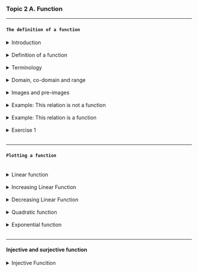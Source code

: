 ### Topic 2 A. Function

---

#### `The definition of a function`

<details>
  <summary>Introduction</summary>
  
A function is a relation that assigns exactly one output to each input from a given set.

The concept of a funciton is a central to computer programming.

Most of what a programmer writes consists of "functions" that do parts of the work of the program.

</details>

<br/>

<details>
  <summary>Definition of a function</summary>

📘 Definition of a Function (Mathematics)

A function is a rule or relationship that assigns exactly one output to each input from a set.

🧮 Formal Definition:

Let 𝐴 and B be two sets.

A function f from A to B is a relation that associates every element
𝑥 ∈ 𝐴 with exactly one element y ∈ B.
We write:

𝑓: 𝐴 → 𝐵 such that f(x) = y

- A = domain (set of all valid inputs)
- B = codomain (set where outputs live)
- f(x) = the output of function

</details>

<br/>

<details>
  <summary>Terminology</summary>
  
Given a function: `f: A -> B`

`x ∈ A -> f(x) = y ∈ B`

A is the set of inputs and is called the domain of f. We write $D_f$ = A .
B is the set containing the outputs and is called the co-domain of f. We
write co-$D_f$ = B.

The set of outputs is called the range of f and it is written as $R_f$.

y is called the image of x, whereas x is called the pre-image of y.
We write `f(x) = y`

</details>

<br/>

<details>
  <summary>Domain, co-domain and range</summary>

  <br/>
  
<img src="./domain, co-domain.png" width="400px"/>

<br/>

Domain: $D_f$ = A = {on, sea, land, sky}

Co-domain: Co-$D_f$ = B = {1,2,3,4,5,6}

Range: $R_f$ = {2,3,4}

</details>

<br/>

<details>
  <summary>Images and pre-images</summary>

  <br/>
  
🔹 Image:
- The image of an input  x ∈ A is the output f(x) ∈ B.
- It answers: "What value does this input map to?"

✅ Example:

If f(x) = $x^2$, then:

- The image of 3 is f(3 )= 9
- The image of -3 is also 9

🔸 Pre-image:

- The pre-image of y ∈ B is any input(s) x ∈ A such that f(x) = y.
- It answers: "Which input(s) gave this output?"

✅ Example:

If f(x) = $x^2$, then:

- The pre-image of 9 is both = 3 and x = -3
- The pre-image of 4 is x = 2 and x = -

</details>

<br/>

<details>
  <summary>Example: This relation is not a function</summary>

  <br/>
  
<img src="./example_1.png" width="500px"/>

</details>

<br/>

<details>
  <summary>Example: This relation is a function</summary>

  <br/>
  
<img src="./example_2.png" width="500px"/>

</details>

<br/>

<details>
  <summary>Exercise 1</summary>

  <br/>
  
Given the following function: f:  Z -> Z with f(x) = |x|

🔍 Step-by-step explanation:

1. Notation:

- f is a function.
- Z is the set of all integers:

        Z = {...,−3,−2,−1,0,1,2,3,...}

- So f : Z → Z means:

  - The domain is Z (you can plug in any integer)
  - The co-domain is also Z (outputs are expected to be integers)

  2. Function rule:

  f(x)=∣x∣

This is the absolute value function, which means:

- If x ≥ 0, then f(x) = x
- If x < 0, then f(x) = −x

So for example:

- f(3) = ∣3∣ = 3
- f(−3) = ∣−3∣ = 3
- f(0) = ∣0∣ = 0

`Summary`

- Domain: Z
- Co-domain: Z
- Range (actual output): Z = {0,1,2,3,4...}

</details>

<br/>

---

#### `Plotting a function`

<br/>

<details>
  <summary>Linear function</summary>
  
  f(x) = mx + b

- A `linear function `is a function whose graph is a straight line
- m: Slope (rate of change)
- b: Y-intercept (ehere the line crosses the y-axis)

Example: f(x) = 2x + 1

This is a straight line with:

- Slope (m) = 2

- Y-intercept (b) = 1

<img src="./linear function.png" width="300px" style = "border-radius: 10px"/>

</details>

<br/>

<details>
  <summary>Increasing Linear Function</summary>
  
An `increasing linear function` is a function whose `slope` is `positive`, meaning the graph goes `up` as you move from left to right

🧮 General Form: f(x) = mx + b where m > 0

- m: Slope (positive for increasing)

- b: Y-intercept

✅ Example:

f(x) = 3x + 2

<div style="display: flex; align-items: flex-start; gap: 30px;">

<div>

#### Function table

|  x  | f(x) |
| :-: | :--: |
| -2  |  -4  |
|  0  |  2   |
|  2  |  8   |

</div>

<div>

<img src="./increasing linear function.png" width="220px" style="border-radius: 10px;" />

</div>

</div>

</details>

<br/>

<details>
  <summary>Decreasing Linear Function</summary>

A `descreasing linear function` is a function whose graph slopes `downwards` from left to right.
This happens when the `slope` m is `negative`.

🧮 General Form: f(x) = mx + b where m < 0

- m: the slope (negative for decreasing)
- b: the y-intercept

✅ Example:

f(x) = -3x + 2

📉 Key Properties:

- Slope (m): −3 → negative, so this is a decreasing linear function
- Y-intercept (b): 2 → the graph crosses the y-axis at(0,2)

<img src="./decreasing linear function.png" width="250px" style = "border-radius: 10px"/>

</details>

<br/>

<details>
  <summary>Quadratic function</summary>

  <br/>

🔺 What is a Quadratic Function?

A `quadratic function` is a polynomial of degree 2, and its graph is a parabola (a U-shaped curve).

🔺 What is a Polynomial?

A Polynomial is a mathematica expression consisting of variables, coefficien, integer expression.

<img src="./polynomial.png" width="170px" style = "border-radius: 10px"/>

<br/>

🧮 General Form:

f(x) = $ax^2$ + bx + c

Where:

- a,b and c are real constants
- a ≠ 0

✅ Example:

f(x) = $x^2$ + 1

<div style="display: flex; align-items: flex-start; gap: 30px;">

<div>

#### Function table

|  x  | f(x) |
| :-: | :--: |
| -3  |  10  |
| -2  |  5   |
| -1  |  2   |
|  0  |  1   |
|  1  |  2   |
|  2  |  5   |
|  3  |  10  |

</div>

<div>

<img src="./quadratic function.png" width="250px" style="border-radius: 10px;"/>

</div>

</div>

</details>

<br/>

<details>
  <summary>Exponential function</summary>

  <br/>

📈 What is an Exponential Function?

An exponential function is a function where the variable is in the exponent, typically used to model growth or decay.

🧮 General Form:

f(x) = $a*b^2$

Where:

- a = initial value (when
- b = base (rate of growth or decay)
  - If b > 1: exponential growth
  - If 0 < b < 1: exponential decay
- x = exponent (independent variable)

✅ Example:

f(x) = $2^x$

🔍 Key Characteristics:

- Base b = 2 → This is exponential growth
- Initial value f(0) = 1
- Domain: R (all real numbers)
- Range: (0,∞)
- Asymptote: Horizontal line at y = 0
- Always positive: f(x) > 0

<div style="display: flex; align-items: flex-start; gap: 30px;">

<div>

#### Function table

| $x$ | $f(x) = 2^x$ |
| :-: | :----------: |
| -2  |     0.25     |
| -1  |     0.5      |
|  0  |      1       |
|  1  |      2       |
|  2  |      4       |
|  3  |      8       |

</div>

<div>

<img src="./Exponential function.png" width="250px" style="border-radius: 10px;"/>

</div>

</div>
</details>

<br/>

---

#### Injective and surjective function


<details>
  <summary>Injective Funcition</summary>

  <br/>
  
A function f: A -> B is injective if every element in the domain maps to a unique element in the domain

- In other words:  f($x_1$) = f($x_2$) => $x_1$ = $x_2$
- No two different inputs give the same output

✅ Example:

f(x) = 2x from R -> R

This is injective because different x values always produce different outputs
 
</details>

<br/>

